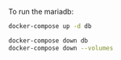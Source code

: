 To run the mariadb:

```bash
docker-compose up -d db
```

```bash
docker-compose down db
docker-compose down --volumes
```
